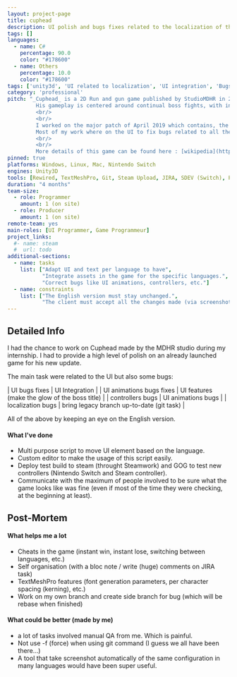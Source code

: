 ```yaml
---
layout: project-page
title: cuphead
description: UI polish and bugs fixes related to the localization of the game
tags: []
languages:
  - name: C#
    percentage: 90.0
    color: "#178600"
  - name: Others
    percentage: 10.0
    color: "#178600"
tags: ['unity3d', 'UI related to localization', 'UI integration', 'Bugs fixes', 'Tools']
category: 'professional'
pitch: "_Cuphead_ is a 2D Run and gun game published by StudioMDHR in 2017.
         His gameplay is centered around continual boss fights, with interspersed run and gun levels.
         <br/>
         <br/>
         I worked on the major patch of April 2019 which contains, the nintendo switch released, Mugman mode and localization in 11 languages of the game.
         Most of my work where on the UI to fix bugs related to all the new languages in the game.
         <br/>
         <br/>
         More details of this game can be found here : [wikipedia](https://en.wikipedia.org/wiki/Cuphead)"
pinned: true
platforms: Windows, Linux, Mac, Nintendo Switch
engines: Unity3D
tools: [Rewired, TextMeshPro, Git, Steam Upload, JIRA, SDEV (Switch), Paint.net, Jenkins]
duration: "4 months"
team-size:
  - role: Programmer
    amount: 1 (on site)
  - role: Producer
    amount: 1 (on site)
remote-team: yes
main-roles: [UI Programmer, Game Programmeur]
project_links:
  #- name: steam
  #  url: todo
additional-sections:
  - name: tasks
    list: ["Adapt UI and text per language to have",
           "Integrate assets in the game for the specific languages.",
           "Correct bugs like UI animations, controllers, etc."]
  - name: constraints
    list: ["The English version must stay unchanged.",
           "The client must accept all the changes made (via screenshots)."]
---
```

<!---
Gregoire Boiron <gregoire.boiron@gmail.com>
Copyright (c) 2018-2019 Gregoire Boiron  All Rights Reserved.
--->

Detailed Info
--------------------
I had the chance to work on Cuphead made by the MDHR studio during my internship.
I had to provide a high level of polish on an already launched game for his new update.

The main task were related to the UI but also some bugs:

| UI bugs fixes | UI Integration |
| UI animations bugs fixes | UI features (make the glow of the boss title) |
| controllers bugs | UI animations bugs |
| localization bugs | bring legacy branch up-to-date (git task) |

All of the above by keeping an eye on the English version.

#### What I've done
* Multi purpose script to move UI element based on the language.
* Custom editor to make the usage of this script easily.
* Deploy test build to steam (throught Steamwork) and GOG to test new controllers (Nintendo Switch and Steam controller).
* Communicate with the maximum of people involved to be sure what the game looks like was fine 
(even if most of the time they were checking, at the beginning at least).

<!--
To give an order of size Cuphead is :
- 81 death quotes
- 
In 11 new languages !-->

Post-Mortem
--------------------
#### What helps me a lot
* Cheats in the game (instant win, instant lose, switching between languages, etc.)
* Self organisation (with a bloc note / write (huge) comments on JIRA task)
* TextMeshPro features (font generation parameters, per character spacing (kerning), etc.)
* Work on my own branch and create side branch for bug (which will be rebase when finished)

#### What could be better (made by me)
* a lot of tasks involved manual QA from me. Which is painful. 
* Not use -f (force) when using git command (I guess we all have been there...)
* A tool that take screenshot automatically of the same configuration in many languages would have been super useful.